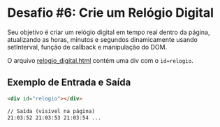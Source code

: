 # Desafio #6: Crie um Relógio Digital

Seu objetivo é criar um relógio digital em tempo real dentro da página, atualizando as horas, minutos e segundos dinamicamente usando setInterval, função de callback e manipulação do DOM.

O arquivo [relogio_digital.html](/06/relogio_digital.html) contém uma div com o `id=relogio`.

## Exemplo de Entrada e Saída

```html
<div id="relogio"></div>

// Saída (visível na página) 
21:03:52 21:03:53 21:03:54 ...
```

